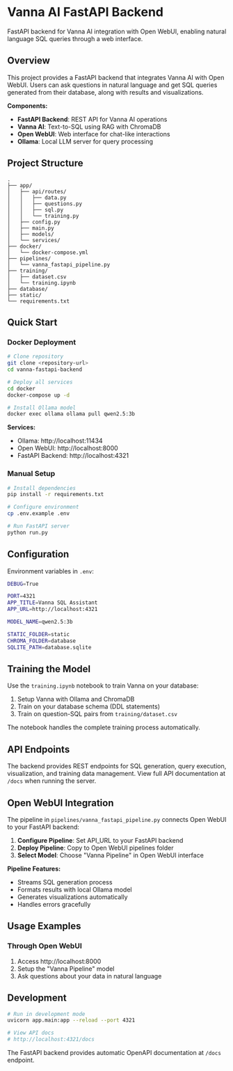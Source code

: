 # Vanna AI FastAPI Backend

FastAPI backend for Vanna AI integration with Open WebUI, enabling natural language SQL queries through a web interface.

## Overview

This project provides a FastAPI backend that integrates Vanna AI with Open WebUI. Users can ask questions in natural language and get SQL queries generated from their database, along with results and visualizations.

**Components:**

- **FastAPI Backend**: REST API for Vanna AI operations
- **Vanna AI**: Text-to-SQL using RAG with ChromaDB
- **Open WebUI**: Web interface for chat-like interactions
- **Ollama**: Local LLM server for query processing

## Project Structure

```
.
├── app/
│   ├── api/routes/
│   │   ├── data.py
│   │   ├── questions.py
│   │   ├── sql.py
│   │   └── training.py
│   ├── config.py
│   ├── main.py
│   ├── models/
│   └── services/
├── docker/
│   └── docker-compose.yml
├── pipelines/
│   └── vanna_fastapi_pipeline.py
├── training/
│   ├── dataset.csv
│   └── training.ipynb
├── database/
├── static/
└── requirements.txt
```

## Quick Start

### Docker Deployment

```bash
# Clone repository
git clone <repository-url>
cd vanna-fastapi-backend

# Deploy all services
cd docker
docker-compose up -d

# Install Ollama model
docker exec ollama ollama pull qwen2.5:3b
```

**Services:**

- Ollama: http://localhost:11434
- Open WebUI: http://localhost:8000
- FastAPI Backend: http://localhost:4321

### Manual Setup

```bash
# Install dependencies
pip install -r requirements.txt

# Configure environment
cp .env.example .env

# Run FastAPI server
python run.py
```

## Configuration

Environment variables in `.env`:

```bash
DEBUG=True

PORT=4321
APP_TITLE=Vanna SQL Assistant
APP_URL=http://localhost:4321

MODEL_NAME=qwen2.5:3b

STATIC_FOLDER=static
CHROMA_FOLDER=database
SQLITE_PATH=database.sqlite
```

## Training the Model

Use the `training.ipynb` notebook to train Vanna on your database:

1. Setup Vanna with Ollama and ChromaDB
2. Train on your database schema (DDL statements)
3. Train on question-SQL pairs from `training/dataset.csv`

The notebook handles the complete training process automatically.

## API Endpoints

The backend provides REST endpoints for SQL generation, query execution, visualization, and training data management. View full API documentation at `/docs` when running the server.

## Open WebUI Integration

The pipeline in `pipelines/vanna_fastapi_pipeline.py` connects Open WebUI to your FastAPI backend:

1. **Configure Pipeline**: Set API_URL to your FastAPI backend
2. **Deploy Pipeline**: Copy to Open WebUI pipelines folder
3. **Select Model**: Choose "Vanna Pipeline" in Open WebUI interface

**Pipeline Features:**

- Streams SQL generation process
- Formats results with local Ollama model
- Generates visualizations automatically
- Handles errors gracefully

## Usage Examples

### Through Open WebUI

1. Access http://localhost:8000
2. Setup the "Vanna Pipeline" model
3. Ask questions about your data in natural language

## Development

```bash
# Run in development mode
uvicorn app.main:app --reload --port 4321

# View API docs
# http://localhost:4321/docs
```

The FastAPI backend provides automatic OpenAPI documentation at `/docs` endpoint.
